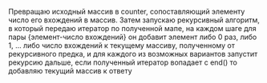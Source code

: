 Превращаю исходный массив в counter, сопоставляющий элементу число его вхождений в массив. Затем запускаю рекурсивный алгоритм, в который передаю итератор по полученной мапе, на каждом шаге для пары {элемент-число вхождений} он добавит элемент либо 0 раз, либо 1, ... либо число вхождений к текущему массиву, полученному от рекурсивного предка, и для каждого из возможных вариантов запустит рекурсию дальше, если полученный итератор вопадает с end() то добавляю текущий массив к ответу
